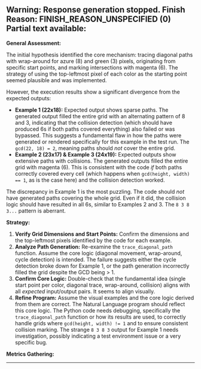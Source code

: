 Warning: Response generation stopped. Finish Reason: FINISH_REASON_UNSPECIFIED (0)
Partial text available:
---
**General Assessment:**

The initial hypothesis identified the core mechanism: tracing diagonal paths with wrap-around for azure (8) and green (3) pixels, originating from specific start points, and marking intersections with magenta (6). The strategy of using the top-leftmost pixel of each color as the starting point seemed plausible and was implemented.

However, the execution results show a significant divergence from the expected outputs:
*   **Example 1 (22x18):** Expected output shows sparse paths. The generated output filled the entire grid with an alternating pattern of 8 and 3, indicating that the collision detection (which should have produced 6s if both paths covered everything) also failed or was bypassed. This suggests a fundamental flaw in how the paths were generated or rendered specifically for this example in the test run. The `gcd(22, 18) = 2`, meaning paths should *not* cover the entire grid.
*   **Example 2 (23x17) & Example 3 (24x19):** Expected outputs show extensive paths with collisions. The generated outputs filled the entire grid with magenta (6). This is consistent with the code *if* both paths correctly covered every cell (which happens when `gcd(height, width) == 1`, as is the case here) and the collision detection worked.

The discrepancy in Example 1 is the most puzzling. The code should *not* have generated paths covering the whole grid. Even if it did, the collision logic should have resulted in all 6s, similar to Examples 2 and 3. The `8 3 8 3...` pattern is aberrant.

**Strategy:**

1.  **Verify Grid Dimensions and Start Points:** Confirm the dimensions and the top-leftmost pixels identified by the code for each example.
2.  **Analyze Path Generation:** Re-examine the `trace_diagonal_path` function. Assume the core logic (diagonal movement, wrap-around, cycle detection) is intended. The failure suggests either the cycle detection broke down for Example 1, or the path generation incorrectly filled the grid despite the GCD being > 1.
3.  **Confirm Core Logic:** Double-check that the fundamental idea (single start point per color, diagonal trace, wrap-around, collision) aligns with all *expected* input/output pairs. It seems to align visually.
4.  **Refine Program:** Assume the visual examples and the core logic derived from them are correct. The Natural Language program should reflect this core logic. The Python code needs debugging, specifically the `trace_diagonal_path` function or how its results are used, to correctly handle grids where `gcd(height, width) != 1` and to ensure consistent collision marking. The strange `8 3 8 3` output for Example 1 needs investigation, possibly indicating a test environment issue or a very specific bug.

**Metrics Gathering:**

---
